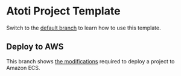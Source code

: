 # Atoti Project Template

Switch to the [default branch](https://github.com/atoti/project-template#readme) to learn how to use this template.

## Deploy to AWS

This branch shows [the modifications](https://github.com/atoti/project-template/compare/deploy-to-aws) required to deploy a project to Amazon ECS.
